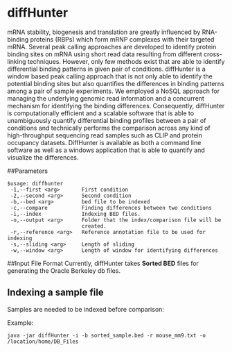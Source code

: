 # diffHunter

mRNA stability, biogenesis and translation are greatly influenced by RNA-binding proteins (RBPs) which form mRNP complexes with their targeted mRNA. Several peak calling approaches are developed to identify protein binding sites on mRNA using short read data resulting from different cross-linking techniques. However, only few methods exist that are able to identify differential binding patterns in given pair of conditions. diffHunter is a window based peak calling approach that is not only able to identify the potential binding sites but also quantifies the differences in binding patterns among a pair of sample experiments. We employed a NoSQL approach for managing the underlying genomic read information and a concurrent mechanism for identifying the binding differences. Consequently, diffHunter is computationally efficient and a scalable software that is able to unambiguously quantify differential binding profiles between a pair of conditions and technically performs the comparison across any kind of high-throughput sequencing read samples such as CLIP and protein occupancy datasets. DiffHunter is available as both a command line software as well as a windows application that is able to quantify and visualize the differences.

##Parameters
```
$usage: diffhunter
 -1,--first <arg>       First condition
 -2,--second <arg>      Second condition
 -b,--bed <arg>         bed file to be indexed
 -c,--compare           Finding differences between two conditions
 -i,--index             Indexing BED files.
 -o,--output <arg>      Folder that the index/comparison file will be
                        created.
 -r,--reference <arg>   Reference annotation file to be used for indexing
 -s,--sliding <arg>     Length of sliding
 -w,--window <arg>      Length of window for identifying differences
```
##Input File Format
Currently, diffHunter takes <b>Sorted BED</b> files for generating the Oracle Berkeley db files. 

## Indexing a sample file
Samples are needed to be indexed before comparison: 

Example:
```
java -jar diffHunter -i -b sorted_sample.bed -r mouse_mm9.txt -o /location/home/DB_Files
```
